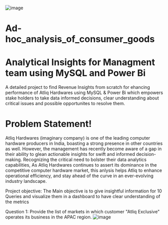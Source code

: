 ![image](https://github.com/AshwinPavanKadha/Ad-hoc_analysis_of_consumer_goods/assets/131484545/b2a1f8e4-22dd-4886-bb33-59f33690a370)


# Ad-hoc_analysis_of_consumer_goods

# Analytical Insights for Managment team using MySQL and Power Bi

A detailed project to find Revenue Insights from scratch for ehancing performance of Atliq Hardwares using MySQL & Power Bi which empowers stake holders to take data informed decisions, clear understanding about critical issues and possible opportunites to resolve them. 

# Problem Statement!
Atliq Hardwares (imaginary company) is one of the leading computer hardware producers in India, boasting a strong presence in other countries as well. However, the management has recently become aware of a gap in their ability to glean actionable insights for swift and informed decision-making. Recognizing the critical need to bolster their data analytics capabilities, As Atliq Hardwares continues to assert its dominance in the competitive computer hardware market, this anlysis helps Atliq to enhance operational efficiency, and stay ahead of the curve in an ever-evolving industry landscape.


Project objective:
The Main objective is to give insightful information for 10 Queries and visualize them in a dashboard to have clear understanding of the metrics


Question 1:
Provide the list of markets in which customer "Atliq Exclusive" operates 
its business in the APAC region.
![image](https://github.com/AshwinPavanKadha/Ad-hoc_analysis_of_consumer_goods/assets/131484545/2731b523-7abe-490b-96e8-524c5a1492a5)







